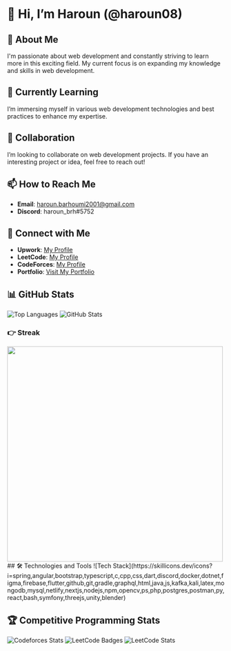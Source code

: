# 👋 Hi, I’m Haroun (@haroun08)

## 👀 About Me
I'm passionate about web development and constantly striving to learn more in this exciting field. My current focus is on expanding my knowledge and skills in web development.

## 🌱 Currently Learning
I’m immersing myself in various web development technologies and best practices to enhance my expertise.

## 💼 Collaboration
I’m looking to collaborate on web development projects. If you have an interesting project or idea, feel free to reach out!

## 📫 How to Reach Me
- **Email**: [haroun.barhoumi2001@gmail.com](mailto:haroun.barhoumi2001@gmail.com)
- **Discord**: haroun_brh#5752

## 🔗 Connect with Me
- **Upwork**: [My Profile](https://www.upwork.com/freelancers/~01a6cd41e65fca5fe1)
- **LeetCode**: [My Profile](https://leetcode.com/u/haroun_brh/)
- **CodeForces**: [My Profile](https://codeforces.com/profile/Haroun_brh.ar)
- **Portfolio**: [Visit My Portfolio](https://harounbarhoumi-portfolio.netlify.app/)

## 📊 GitHub Stats
![Top Languages](https://github-readme-stats.vercel.app/api/top-langs/?username=haroun08&langs_count=8&theme=dark&icon_color=74A3FE&hide_border=true&title_color=74A3FE&text_color=FFFFFF&text_bold=false)
![GitHub Stats](https://github-readme-stats.vercel.app/api?username=haroun08&theme=dark&icon_color=74A3FE&hide_border=true&title_color=74A3FE&text_color=FFFFFF&text_bold=false)
<br/>
### 👉 Streak
<img align="center" src = "https://github-readme-streak-stats.herokuapp.com?user=haroun08&theme=dark&hide_border=false" width = 500>
<br/>
## 🛠️ Technologies and Tools
![Tech Stack](https://skillicons.dev/icons?i=spring,angular,bootstrap,typescript,c,cpp,css,dart,discord,docker,dotnet,figma,firebase,flutter,github,git,gradle,graphql,html,java,js,kafka,kali,latex,mongodb,mysql,netlify,nextjs,nodejs,npm,opencv,ps,php,postgres,postman,py,react,bash,symfony,threejs,unity,blender)

## 🏆 Competitive Programming Stats
![Codeforces Stats](https://codeforces-readme-stats.vercel.app/api/card?username=Haroun_brh.ar&theme=dark&icon_color=74A3FE&hide_border=true&title_color=74A3FE&text_color=FFFFFF&text_bold=false)
![LeetCode Badges](https://leetcode-badge-showcase.vercel.app/api?username=haroun_brh&theme=tokyonight&ansimated=true)
![LeetCode Stats](https://leetcode-stats.vercel.app/api?username=haroun_brh&theme=dark)

